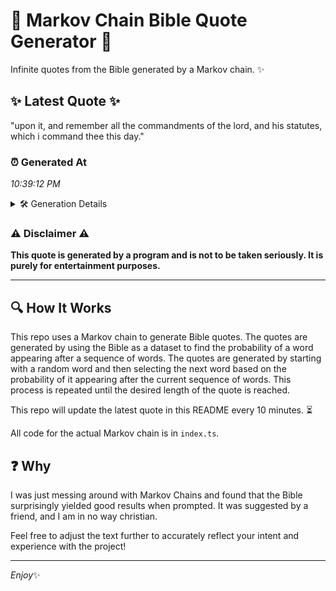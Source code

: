 # 📖 Markov Chain Bible Quote Generator 📖

Infinite quotes from the Bible generated by a Markov chain. ✨

## ✨ Latest Quote ✨
"upon it, and remember all the commandments of the lord, and his statutes, which i command thee this day."

### ⏰ Generated At
*10:39:12 PM*

<details>
    <summary>🛠️ Generation Details</summary>
    <p>
        <strong>🌱 Seed:</strong> upon<br>
        <strong>🔄 Iterations:</strong> 18<br>
        <strong>📜 Context History:</strong><br>[ upon ]: it,<br>[ upon, it, ]: and<br>[ upon, it,, and ]: remember<br>[ upon, it,, and, remember ]: all<br>[ upon, it,, and, remember, all ]: the<br>[ upon, it,, and, remember, all, the ]: commandments<br>[ it,, and, remember, all, the, commandments ]: of<br>[ and, remember, all, the, commandments, of ]: the<br>[ remember, all, the, commandments, of, the ]: lord,<br>[ all, the, commandments, of, the, lord, ]: and<br>[ the, commandments, of, the, lord,, and ]: his<br>[ commandments, of, the, lord,, and, his ]: statutes,<br>[ of, the, lord,, and, his, statutes, ]: which<br>[ the, lord,, and, his, statutes,, which ]: i<br>[ lord,, and, his, statutes,, which, i ]: command<br>[ and, his, statutes,, which, i, command ]: thee<br>[ his, statutes,, which, i, command, thee ]: this<br>[ statutes,, which, i, command, thee, this ]: day.<br>
    </p>
</details>

### ⚠️ Disclaimer ⚠️
**This quote is generated by a program and is not to be taken seriously. It is purely for entertainment purposes.**

---

## 🔍 How It Works

This repo uses a Markov chain to generate Bible quotes. The quotes are generated by using the Bible as a dataset to find the probability of a word appearing after a sequence of words. The quotes are generated by starting with a random word and then selecting the next word based on the probability of it appearing after the current sequence of words. This process is repeated until the desired length of the quote is reached.

This repo will update the latest quote in this README every 10 minutes. ⏳

All code for the actual Markov chain is in `index.ts`.

## ❓ Why

I was just messing around with Markov Chains and found that the Bible surprisingly yielded good results when prompted. 
It was suggested by a friend, and I am in no way christian.

Feel free to adjust the text further to accurately reflect your intent and experience with the project!

---

*Enjoy*✨
